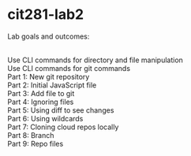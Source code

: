 # cit281-lab2
Lab goals and outcomes:

<br>Use CLI commands for directory and file manipulation
<br>Use CLI commands for git commands
<br>Part 1: New git repository
<br>Part 2: Initial JavaScript file
<br>Part 3: Add file to git
<br>Part 4: Ignoring files
<br>Part 5: Using diff to see changes
<br>Part 6: Using wildcards
<br>Part 7: Cloning cloud repos locally
<br>Part 8: Branch
<br>Part 9: Repo files
